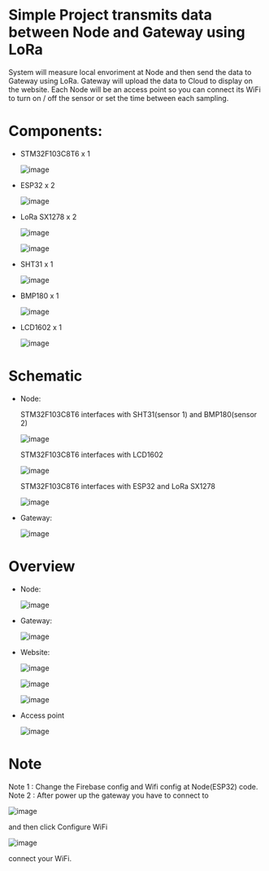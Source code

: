 # Simple Project transmits data between Node and Gateway using LoRa

System will measure local envoriment at Node and then send the data to Gateway using LoRa. Gateway will upload the data to Cloud to display on the website. Each Node will be an access point so you can connect its WiFi to turn on / off the sensor or set the time between each sampling.

# Components:
- STM32F103C8T6 x 1

  ![image](https://github.com/nhattruong05022003/Project1/assets/145974955/c19e46cb-ab02-439e-b232-aa7d1bfba1e7)
 
- ESP32 x 2

  ![image](https://github.com/nhattruong05022003/Project1/assets/145974955/1c04da16-2244-45f7-85e6-fad05c94bae1)

- LoRa SX1278 x 2

  ![image](https://github.com/nhattruong05022003/Project1/assets/145974955/3d2b2dc5-2e87-4a6d-961a-5efe47b64f41)

  ![image](https://github.com/nhattruong05022003/Project1/assets/145974955/45d3c62f-6681-4d45-b1d9-7e6c570d86c0)

- SHT31 x 1

  ![image](https://github.com/nhattruong05022003/Project1/assets/145974955/0898d755-6018-48de-9693-0fe8ba5b9a57)

- BMP180 x 1

  ![image](https://github.com/nhattruong05022003/Project1/assets/145974955/f5b519e0-82d0-4cbc-88f5-08661fcd6113)

- LCD1602 x 1

  ![image](https://github.com/nhattruong05022003/Project1/assets/145974955/a41ce76b-82e3-4e1e-80dc-d63d5955b968)

# Schematic
- Node:

  STM32F103C8T6 interfaces with SHT31(sensor 1) and BMP180(sensor 2)
  
  ![image](https://github.com/nhattruong05022003/Project1/assets/145974955/5d0ab514-c0c1-49e3-855f-1606659e5e23)

  STM32F103C8T6 interfaces with LCD1602

  ![image](https://github.com/nhattruong05022003/Project1/assets/145974955/8d2992a3-b32f-44d1-bff5-83a041f2f509)

  STM32F103C8T6 interfaces with ESP32 and LoRa SX1278

  ![image](https://github.com/nhattruong05022003/Project1/assets/145974955/0c0a1745-264b-4dfd-8d19-b2e93c2548a2)

- Gateway:

  ![image](https://github.com/nhattruong05022003/Project1/assets/145974955/2b21b7a2-70f0-4178-9a53-a00281fb5b90)

# Overview
- Node:

  ![image](https://github.com/nhattruong05022003/Project1/assets/145974955/0074385a-f7ea-4da7-bd45-ce66ae76366f)

- Gateway:

  ![image](https://github.com/nhattruong05022003/Project1/assets/145974955/16dd219e-8598-42b2-9194-f6d2165d6949)

- Website:

  ![image](https://github.com/nhattruong05022003/Project1/assets/145974955/ba184fdf-dc6e-43a3-bfa8-383c629c30ab)

  ![image](https://github.com/nhattruong05022003/Project1/assets/145974955/cf9320d1-5f20-4ef6-b0d7-1960de51fcb9)

  ![image](https://github.com/nhattruong05022003/Project1/assets/145974955/a3cedd32-aae7-4116-8c17-7b097d6c71ca)
  
- Access point

  ![image](https://github.com/nhattruong05022003/Project1/assets/145974955/9c31a4a1-bf04-4743-aee7-63fae2e91167)

# Note
  Note 1 : Change the Firebase config and Wifi config at Node(ESP32) code.
  Note 2 : After power up the gateway you have to connect to 

  ![image](https://github.com/nhattruong05022003/Project1/assets/145974955/ac5e933a-8818-4bc7-9675-d3ae0dff78cc)

  and then click Configure WiFi
  
  ![image](https://github.com/nhattruong05022003/Project1/assets/145974955/02aa1f75-ec12-4ffa-bd8b-6cd2d059b2e3)

  connect your WiFi.
  
